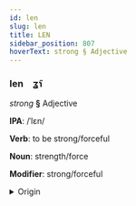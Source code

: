 ```yaml
---
id: len
slug: len
title: LEN
sidebar_position: 807
hoverText: strong § Adjective
---
```


### len&emsp;<span kind="abugida">ʓ̃ɿ</span>

*strong* **§** Adjective

**IPA**: /ˈlɛn/

**Verb**: to be strong/forceful

**Noun**: strength/force

**Modifier**: strong/forceful

<details>
    <summary>Origin</summary>
    Thai แรง rɛɛng /rɛːŋ˧/<br/>
    <em>Kra-Dai Language Family</em>
</details>